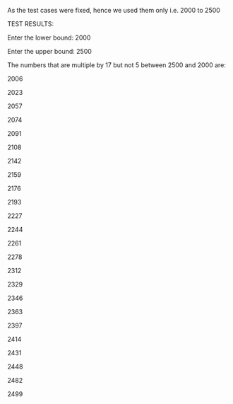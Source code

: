 As the test cases were fixed, hence we used them only i.e. 2000 to 2500

TEST RESULTS: 

Enter the lower bound: 2000

Enter the upper bound: 2500

The numbers that are multiple by 17 but not 5 between 2500 and 2000 are: 

2006

2023

2057

2074

2091

2108

2142

2159

2176

2193

2227

2244

2261

2278

2312

2329

2346

2363

2397

2414

2431

2448

2482

2499
